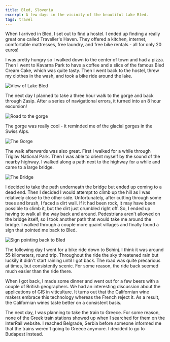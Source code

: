 ```yaml
---
title: Bled, Slovenia
excerpt: A few days in the vicinity of the beautiful Lake Bled.
tags: travel
---
```


When I arrived in Bled, I set out to find a hostel. I ended up finding a
really great one called Traveller's Haven. They offered a kitchen,
internet, comfortable mattresses, free laundry, and free bike rentals -
all for only 20 euros!

<!--more-->

I was pretty hungry so I walked down to the center of town and had a
pizza. Then I went to Kavarna Park to have a coffee and a slice of the famous Bled Cream
Cake, which was quite tasty. Then I went back to the hostel, threw my
clothes in the wash, and took a bike ride around the lake.

![View of Lake Bled](https://lh5.googleusercontent.com/-72adNg6diZc/TiXATvJBa4I/AAAAAAAAZ_I/84FKItzKp-k/s1000/IMG_3354.JPG)

The next day I planned to take a three hour walk to the gorge and back
through Zasip. After a series of navigational errors, it turned into an
8 hour excursion! 

![Road to the gorge](https://lh5.googleusercontent.com/-3j8zssASJdY/TiXApVrKm4I/AAAAAAAAZ_I/Z59mqqpgYXg/s1000/IMG_3358.JPG)

The gorge was really cool - it reminded me of the
glacial gorges in the Swiss Alps. 

![The Gorge](https://lh4.googleusercontent.com/-Fin706CQUp8/TiXHKWS1P8I/AAAAAAAAZ80/lC7fhdGIxVI/s1000/IMG_3417.JPG)

The walk afterwards was also great.
First I walked for a while through Triglav National Park. Then I was
able to orient myself by the sound of the nearby highway. I walked along
a path next to the highway for a while and came to a large bridge. 

![The Bridge](https://lh3.googleusercontent.com/-qC_3_jLkXPY/TiWnKn3jupI/AAAAAAAAZ_A/opmqfutaqK4/s1000/IMG_3451.JPG)

I
decided to take the path underneath the bridge but ended up coming to a
dead end. Then I decided I would attempt to climb up the hill as I was
relatively close to the other side. Unfortunately, after cutting through
some trees and brush, I faced a dirt wall. If it had been rock, it may
have been possible to climb it, but the dirt just crumbled right off.
So, I ended up having to walk all the way back and around. Pedestrians
aren't allowed on the bridge itself, so I took another path that would take
me around the bridge. I walked through a couple more quaint villages
and finally found a sign that pointed me back to Bled.

![Sign pointing back to Bled](https://lh5.googleusercontent.com/-8rZWSDc50BE/TiXo_RlipYI/AAAAAAAAZ_s/gYRns9YbfBo/s1000/IMG_20110719_154333.jpg)

The following day I went for a bike ride down to Bohinj. I think it was
around 55 kilometers, round trip. Throughout the ride the sky threatened rain but
luckily it didn't start raining until I got back. The road
was quite precarious at times, but consistently scenic. For some reason,
the ride back seemed much easier than the ride there.

When I got back, I made some dinner and went out for a few beers with a
couple of British geographers. We had an interesting discussion about
the applications of GIS in viticulture. It turns out that the Californian
wine makers embrace this technology whereas the French reject it. As a
result, the Californian wines taste better on a consistent basis.

The next day, I was planning to take the train to Greece. For some
reason, none of the Greek train stations showed up when I searched for
them on the InterRail website. I reached Belgrade, Serbia before someone
informed me that the trains weren't going to Greece anymore. I decided
to go to Budapest instead.
